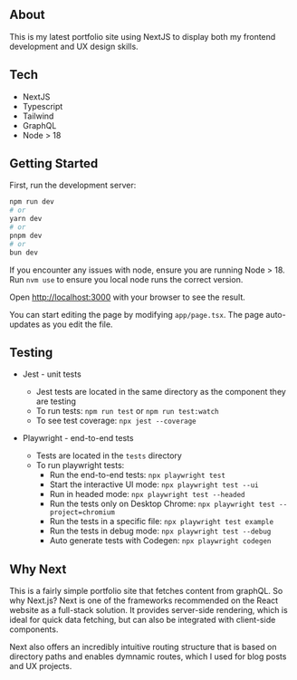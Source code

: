 ## About

This is my latest portfolio site using NextJS to display both my frontend development and UX design skills.

## Tech

- NextJS
- Typescript
- Tailwind
- GraphQL
- Node > 18

## Getting Started

First, run the development server:

```bash
npm run dev
# or
yarn dev
# or
pnpm dev
# or
bun dev
```

If you encounter any issues with node, ensure you are running Node > 18. Run `nvm use` to ensure you local node runs the correct version.

Open [http://localhost:3000](http://localhost:3000) with your browser to see the result.

You can start editing the page by modifying `app/page.tsx`. The page auto-updates as you edit the file.

## Testing

- Jest - unit tests
  - Jest tests are located in the same directory as the component they are testing
  - To run tests: `npm run test` or `npm run test:watch`
  - To see test coverage: `npx jest --coverage`
- Playwright - end-to-end tests

  - Tests are located in the `tests` directory
  - To run playwright tests:
    - Run the end-to-end tests: `npx playwright test`
    - Start the interactive UI mode: `npx playwright test --ui`
    - Run in headed mode: `npx playwright test --headed`
    - Run the tests only on Desktop Chrome: `npx playwright test --project=chromium`
    - Run the tests in a specific file: `npx playwright test example`
    - Run the tests in debug mode: `npx playwright test --debug`
    - Auto generate tests with Codegen: `npx playwright codegen`

## Why Next

This is a fairly simple portfolio site that fetches content from graphQL. So why Next.js? Next is one of the frameworks recommended on the React website as a full-stack solution. It provides server-side rendering, which is ideal for quick data fetching, but can also be integrated with client-side components.

Next also offers an incredibly intuitive routing structure that is based on directory paths and enables dymnamic routes, which I used for blog posts and UX projects.
